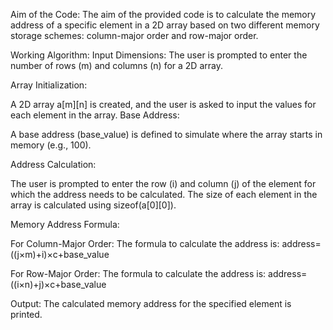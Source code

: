 Aim of the Code:
The aim of the provided code is to calculate the memory address of a specific element in a 2D array based on two different memory storage schemes: column-major order and row-major order.

Working Algorithm:
Input Dimensions:
The user is prompted to enter the number of rows (m) and columns (n) for a 2D array.

Array Initialization:

A 2D array a[m][n] is created, and the user is asked to input the values for each element in the array.
Base Address:

A base address (base_value) is defined to simulate where the array starts in memory (e.g., 100).

Address Calculation:

The user is prompted to enter the row (i) and column (j) of the element for which the address needs to be calculated.
The size of each element in the array is calculated using sizeof(a[0][0]).

Memory Address Formula:

For Column-Major Order:
The formula to calculate the address is:
address=((j×m)+i)×c+base_value


For Row-Major Order:
The formula to calculate the address is:
address=((i×n)+j)×c+base_value

Output:
The calculated memory address for the specified element is printed.